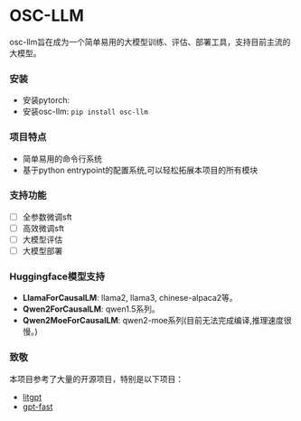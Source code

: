 # OSC-LLM

osc-llm旨在成为一个简单易用的大模型训练、评估、部署工具，支持目前主流的大模型。

### 安装

- 安装pytorch: 
- 安装osc-llm: `pip install osc-llm`

### 项目特点

- 简单易用的命令行系统
- 基于python entrypoint的配置系统,可以轻松拓展本项目的所有模块

### 支持功能

- [ ] 全参数微调sft
- [ ] 高效微调sft
- [ ] 大模型评估
- [ ] 大模型部署

### Huggingface模型支持

- **LlamaForCausalLM**: llama2, llama3, chinese-alpaca2等。
- **Qwen2ForCausalLM**: qwen1.5系列。
- **Qwen2MoeForCausalLM**: qwen2-moe系列(目前无法完成编译,推理速度很慢。)


### 致敬
本项目参考了大量的开源项目，特别是以下项目：

- [litgpt](https://github.com/Lightning-AI/litgpt)
- [gpt-fast](https://github.com/pytorch-labs/gpt-fast)